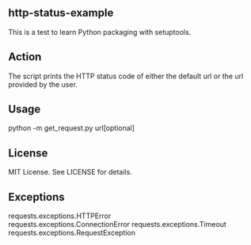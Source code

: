 ## http-status-example
This is a test to learn Python packaging with setuptools. 

## Action
The script prints the HTTP status code of either the default url or the url provided by the user.

## Usage
python -m get_request.py url[optional]

## License
MIT License. See LICENSE for details.

## Exceptions
requests.exceptions.HTTPError       
requests.exceptions.ConnectionError 
requests.exceptions.Timeout 
requests.exceptions.RequestException 